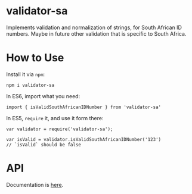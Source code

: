 # validator-sa

Implements validation and normalization of strings, for South African ID
numbers. Maybe in future other validation that is specific to South Africa.

# How to Use

Install it via `npm`:

```
npm i validator-sa
```

In ES6, import what you need:

```
import { isValidSouthAfricanIDNumber } from 'validator-sa'
```

In ES5, `require` it, and use it form there:

```
var validator = require('validator-sa');

var isValid = validator.isValidSouthAfricanIDNumber('123')
// `isValid` should be false
```

# API

Documentation is [here](./api.md).
